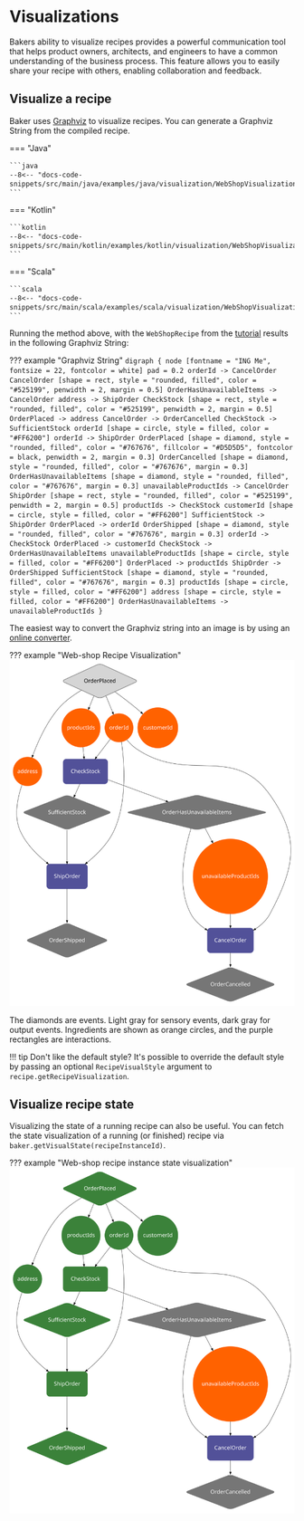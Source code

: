 # Visualizations

Bakers ability to visualize recipes provides a powerful communication tool that helps product owners, architects, 
and engineers to have a common understanding of the business process. This feature allows you to easily share your 
recipe with others, enabling collaboration and feedback.

## Visualize a recipe

Baker uses [Graphviz](https://www.graphviz.org/) to visualize recipes. You can generate a Graphviz String from the 
compiled recipe. 

=== "Java"

    ```java
    --8<-- "docs-code-snippets/src/main/java/examples/java/visualization/WebShopVisualization.java"
    ```

=== "Kotlin"

    ```kotlin
    --8<-- "docs-code-snippets/src/main/kotlin/examples/kotlin/visualization/WebShopVisualization.kt"
    ```

=== "Scala"

    ```scala
    --8<-- "docs-code-snippets/src/main/scala/examples/scala/visualization/WebShopVisualization.scala"
    ```

Running the method above, with the `WebShopRecipe` from the [tutorial](../../tutorial) results in the following Graphviz
String:

??? example "Graphviz String"
    ```
    digraph {
        node [fontname = "ING Me", fontsize = 22, fontcolor = white]
        pad = 0.2
        orderId -> CancelOrder
        CancelOrder [shape = rect, style = "rounded, filled", color = "#525199", penwidth = 2, margin = 0.5]
        OrderHasUnavailableItems -> CancelOrder
        address -> ShipOrder
        CheckStock [shape = rect, style = "rounded, filled", color = "#525199", penwidth = 2, margin = 0.5]
        OrderPlaced -> address
        CancelOrder -> OrderCancelled
        CheckStock -> SufficientStock
        orderId [shape = circle, style = filled, color = "#FF6200"]
        orderId -> ShipOrder
        OrderPlaced [shape = diamond, style = "rounded, filled", color = "#767676", fillcolor = "#D5D5D5", fontcolor = black, penwidth = 2, margin = 0.3]
        OrderCancelled [shape = diamond, style = "rounded, filled", color = "#767676", margin = 0.3]
        OrderHasUnavailableItems [shape = diamond, style = "rounded, filled", color = "#767676", margin = 0.3]
        unavailableProductIds -> CancelOrder
        ShipOrder [shape = rect, style = "rounded, filled", color = "#525199", penwidth = 2, margin = 0.5]
        productIds -> CheckStock
        customerId [shape = circle, style = filled, color = "#FF6200"]
        SufficientStock -> ShipOrder
        OrderPlaced -> orderId
        OrderShipped [shape = diamond, style = "rounded, filled", color = "#767676", margin = 0.3]
        orderId -> CheckStock
        OrderPlaced -> customerId
        CheckStock -> OrderHasUnavailableItems
        unavailableProductIds [shape = circle, style = filled, color = "#FF6200"]
        OrderPlaced -> productIds
        ShipOrder -> OrderShipped
        SufficientStock [shape = diamond, style = "rounded, filled", color = "#767676", margin = 0.3]
        productIds [shape = circle, style = filled, color = "#FF6200"]
        address [shape = circle, style = filled, color = "#FF6200"]
        OrderHasUnavailableItems -> unavailableProductIds
    }
    ```

The easiest way to convert the Graphviz string into an image is by using an [online converter](http://www.webgraphviz.com/).

??? example "Web-shop Recipe Visualization"
    ![WebShop Recipe Visualization](../../images/web-shop-visualization.svg)

The diamonds are events. Light gray for sensory events, dark gray for output events. Ingredients are shown as orange
circles, and the purple rectangles are interactions. 

!!! tip
    Don't like the default style? It's possible to override the default style by passing an optional `RecipeVisualStyle` 
    argument to `recipe.getRecipeVisualization`. 

## Visualize recipe state

Visualizing the state of a running recipe can also be useful. You can fetch the state visualization of a running (or finished)
recipe via `baker.getVisualState(recipeInstanceId)`. 

??? example "Web-shop recipe instance state visualization"
    ![WebShop Recipe Visualization](../../images/web-shop-visual-state.svg)